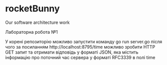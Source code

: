 # rocketBunny
Our software architecture work

Лабораторна робота №1

У корені репозиторію можливо запустити команду go run server.go після чого за посиланням http://localhost:8795/time можливо зробити HTTP GET запит та отримати відповідь у форматі JSON, яка містить інформацію про поточний час сервера у форматі RFC3339 в полі time